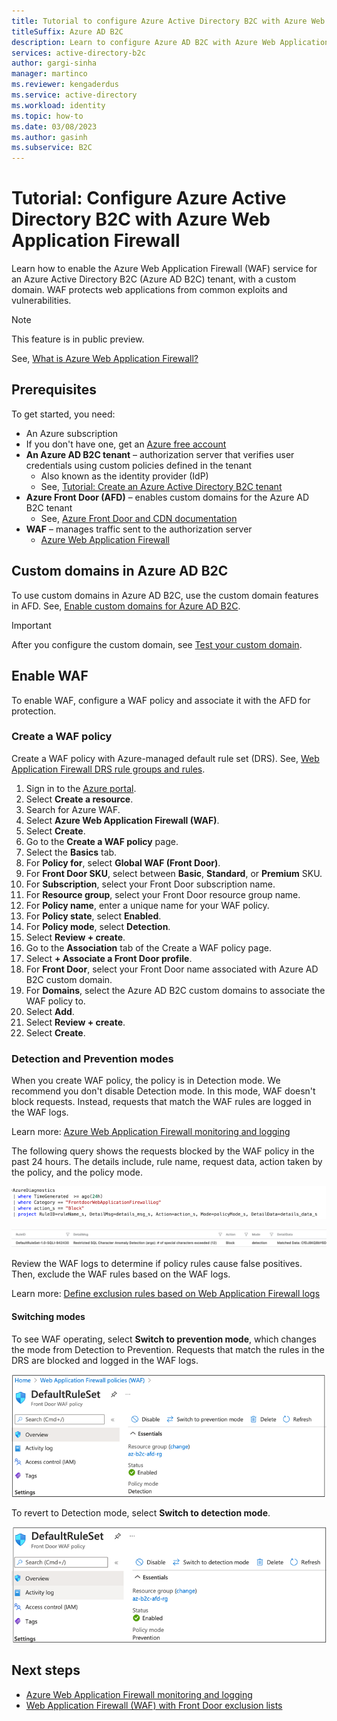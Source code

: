 ```yaml
---
title: Tutorial to configure Azure Active Directory B2C with Azure Web Application Firewall
titleSuffix: Azure AD B2C
description: Learn to configure Azure AD B2C with Azure Web Application Firewall to protect applications from malicious attacks 
services: active-directory-b2c
author: gargi-sinha
manager: martinco
ms.reviewer: kengaderdus
ms.service: active-directory
ms.workload: identity
ms.topic: how-to
ms.date: 03/08/2023
ms.author: gasinh
ms.subservice: B2C
---
```


# Tutorial: Configure Azure Active Directory B2C with Azure Web Application Firewall

Learn how to enable the Azure Web Application Firewall (WAF) service for an Azure Active Directory B2C (Azure AD B2C) tenant, with a custom domain. WAF protects web applications from common exploits and vulnerabilities.

>[!NOTE]
>This feature is in public preview. 

See, [What is Azure Web Application Firewall?](../web-application-firewall/overview.md)

## Prerequisites

To get started, you need:

* An Azure subscription
* If you don't have one, get an [Azure free account](https://azure.microsoft.com/free/)
* **An Azure AD B2C tenant** – authorization server that verifies user credentials using custom policies defined in the tenant
  * Also known as the identity provider (IdP)
  * See, [Tutorial: Create an Azure Active Directory B2C tenant](tutorial-create-tenant.md) 
* **Azure Front Door (AFD)** – enables custom domains for the Azure AD B2C tenant
  * See, [Azure Front Door and CDN documentation](../frontdoor/index.yml)
* **WAF** – manages traffic sent to the authorization server
  * [Azure Web Application Firewall](https://azure.microsoft.com/services/web-application-firewall/#overview)

## Custom domains in Azure AD B2C

To use custom domains in Azure AD B2C, use the custom domain features in AFD. See, [Enable custom domains for Azure AD B2C](./custom-domain.md?pivots=b2c-user-flow).  

   > [!IMPORTANT]
   > After you configure the custom domain, see [Test your custom domain](./custom-domain.md?pivots=b2c-custom-policy#test-your-custom-domain).  

## Enable WAF

To enable WAF, configure a WAF policy and associate it with the AFD for protection.

### Create a WAF policy

Create a WAF policy with Azure-managed default rule set (DRS). See, [Web Application Firewall DRS rule groups and rules](../web-application-firewall/afds/waf-front-door-drs.md).

1. Sign in to the [Azure portal](https://portal.azure.com).
2. Select **Create a resource**.
3. Search for Azure WAF. 
4. Select **Azure Web Application Firewall (WAF)**.
5. Select **Create**.
6. Go to the **Create a WAF policy** page.
7. Select the **Basics** tab. 
8. For **Policy for**, select **Global WAF (Front Door)**.
9. For **Front Door SKU**, select between **Basic**, **Standard**, or **Premium** SKU.
10. For **Subscription**, select your Front Door subscription name.
11. For **Resource group**, select your Front Door resource group name.
12. For **Policy name**, enter a unique name for your WAF policy.
13. For **Policy state**, select **Enabled**.
14. For **Policy mode**, select **Detection**.
15. Select **Review + create**.
16. Go to the **Association** tab of the Create a WAF policy page.
17. Select **+ Associate a Front Door profile**.
18. For **Front Door**, select your Front Door name associated with Azure AD B2C custom domain.
19. For **Domains**, select the Azure AD B2C custom domains to associate the WAF policy to.
20. Select **Add**.
21. Select **Review + create**.
22. Select **Create**.

### Detection and Prevention modes

When you create WAF policy, the policy is in Detection mode. We recommend you don't disable Detection mode. In this mode, WAF doesn't block requests. Instead, requests that match the WAF rules are logged in the WAF logs. 

Learn more: [Azure Web Application Firewall monitoring and logging](../web-application-firewall/afds/waf-front-door-monitor.md)

The following query shows the requests blocked by the WAF policy in the past 24 hours. The details include, rule name, request data, action taken by the policy, and the policy mode.
   
   ![Screenshot of blocked requests.](./media/partner-web-application-firewall/blocked-requests-query.png)

   ![Screenshot of blocked requests details, such as Rule ID, Action, Mode, etc.](./media/partner-web-application-firewall/blocked-requests-details.png)

Review the WAF logs to determine if policy rules cause false positives. Then, exclude the WAF rules based on the WAF logs.

Learn more: [Define exclusion rules based on Web Application Firewall logs](../web-application-firewall/afds/waf-front-door-exclusion.md#define-exclusion-based-on-web-application-firewall-logs)

#### Switching modes

To see WAF operating, select **Switch to prevention mode**, which changes the mode from Detection to Prevention. Requests that match the rules in the DRS are blocked and logged in the WAF logs.

  ![Screenshot of options and selections for DefaultRuleSet under Web Application Firewall policies.](./media/partner-web-application-firewall/switch-to-prevention-mode.png)

To revert to Detection mode, select **Switch to detection mode**.

  ![Screenshot of DefaultRuleSet with Switch to detection mode.](./media/partner-web-application-firewall/switch-to-detection-mode.png)

## Next steps

* [Azure Web Application Firewall monitoring and logging](../web-application-firewall/afds/waf-front-door-monitor.md)
* [Web Application Firewall (WAF) with Front Door exclusion lists](../web-application-firewall/afds/waf-front-door-exclusion.md)

